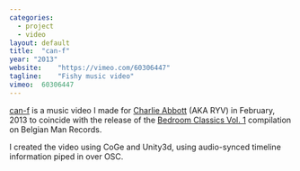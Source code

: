 ```yaml
---
categories:
  - project
  - video
layout: default
title:  "can-f"
year: "2013"
website:    "https://vimeo.com/60306447"
tagline:    "Fishy music video"
vimeo:  60306447
---
```

<a href="https://vimeo.com/60306447">can-f</a> is a music video I made for <a href="http://belgianman.com/abbott">Charlie Abbott</a> (AKA RYV) in February, 2013 to coincide with the release of the <a href="http://music.belgianman.com/album/bedroom-classics-vol-1">Bedroom Classics Vol.&nbsp;1</a> compilation on Belgian Man Records.</p>

I created the video using CoGe and Unity3d, using audio-synced timeline information piped in over OSC.

